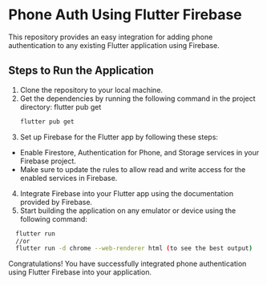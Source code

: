 # Phone Auth Using Flutter Firebase

This repository provides an easy integration for adding phone authentication to any existing Flutter application using Firebase.

## Steps to Run the Application

1. Clone the repository to your local machine.
2. Get the dependencies by running the following command in the project directory: flutter pub get
   ```bash
   flutter pub get
   ```
3. Set up Firebase for the Flutter app by following these steps:
- Enable Firestore, Authentication for Phone, and Storage services in your Firebase project.
- Make sure to update the rules to allow read and write access for the enabled services in Firebase.
4. Integrate Firebase into your Flutter app using the documentation provided by Firebase.
5. Start building the application on any emulator or device using the following command:
```bash
  flutter run
  //or
  flutter run -d chrome --web-renderer html (to see the best output)
```

   
Congratulations! You have successfully integrated phone authentication using Flutter Firebase into your application.
